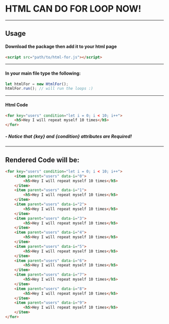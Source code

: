 # HTML CAN DO FOR LOOP NOW!
-----

## Usage
#### Download the package then add it to your html page
```html
<script src="path/to/html-for.js"></script>
```
----
#### In your main file type the following:
```js
let htmlFor = new HtmlFor();
htmlFor.run(); // will run the loops :)
```
-----
#### Html Code 
```html
<for key="users" condition="let i = 0; i < 10; i++">
	<h5>Hey I will repeat myself 10 times</h5>
</for>
```
##### - Notice that {key} and {condition} attributes are Required!
-----
## Rendered Code will be:
```html
<for key="users" condition="let i = 0; i < 10; i++">
    <item parent="users" data-i="0">
		<h5>Hey I will repeat myself 10 times</h5>
	</item>
    <item parent="users" data-i="1">
		<h5>Hey I will repeat myself 10 times</h5>
	</item>
    <item parent="users" data-i="2">
		<h5>Hey I will repeat myself 10 times</h5>
	</item>
    <item parent="users" data-i="3">
		<h5>Hey I will repeat myself 10 times</h5>
	</item>
    <item parent="users" data-i="4">
		<h5>Hey I will repeat myself 10 times</h5>
	</item>
    <item parent="users" data-i="5">
		<h5>Hey I will repeat myself 10 times</h5>
	</item>
    <item parent="users" data-i="6">
		<h5>Hey I will repeat myself 10 times</h5>
	</item>
    <item parent="users" data-i="7">
		<h5>Hey I will repeat myself 10 times</h5>
	</item>
    <item parent="users" data-i="8">
		<h5>Hey I will repeat myself 10 times</h5>
	</item>
    <item parent="users" data-i="9">
		<h5>Hey I will repeat myself 10 times</h5>
	</item>
</for>
```